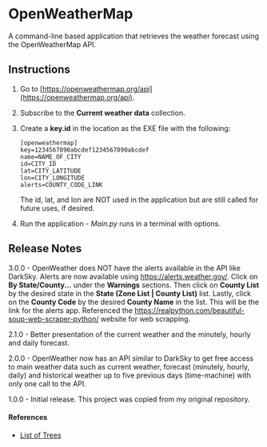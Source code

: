# OpenWeatherMap
 A command-line based application that retrieves the weather forecast using the OpenWeatherMap API.

 ## Instructions ##
 1. Go to [https://openweathermap.org/api](https://openweathermap.org/api).
 2. Subscribe to the **Current weather data** collection.
 3. Create a **key.id** in the location as the EXE file with the following:

     ```
     [openweathermap]
     key=1234567890abcdef1234567890abcdef
     name=NAME_OF_CITY
     id=CITY_ID
     lat=CITY_LATITUDE
     lon=CITY_LONGITUDE
     alerts=COUNTY_CODE_LINK
     ```
     The id, lat, and lon are NOT used in the application but are still called for future uses, if desired.

 4. Run the application - *Main.py* runs in a terminal with options.
 
 ## Release Notes ##
 3.0.0 - OpenWeather does NOT have the alerts available in the API like DarkSky. Alerts are now available using https://alerts.weather.gov/. Click on **By State/County...** under the **Warnings** sections. Then click on **County List** by the desired state in the **State (Zone List | County List)** list. Lastly, click on the **County Code** by the desired **County Name** in the list. This will be the link for the alerts app. Referenced the https://realpython.com/beautiful-soup-web-scraper-python/ website for web scrapping. 
 
 2.1.0 - Better presentation of the current weather and the minutely, hourly and daily forecast.
 
 2.0.0 - OpenWeather now has an API similar to DarkSky to get free access to main weather data such as current weather, forecast (minutely, hourly, daily) and historical weather up to five previous days (time-machine) with only one call to the API.
 
 1.0.0 - Initial release. This project was copied from my original repository. 

#### References ####
* [List of Trees](https://www.treenames.net/common_tree_names.html)
